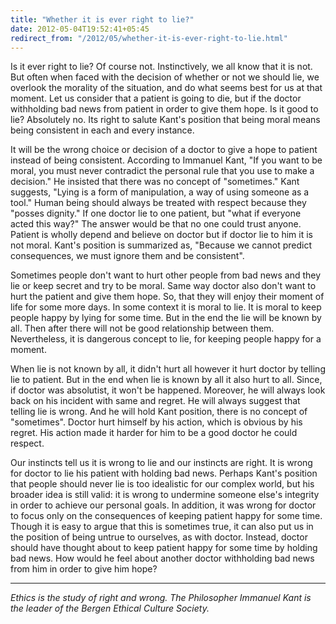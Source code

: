 ```yaml
---
title: "Whether it is ever right to lie?"
date: 2012-05-04T19:52:41+05:45
redirect_from: "/2012/05/whether-it-is-ever-right-to-lie.html"
---
```


Is it ever right to lie? Of course not. Instinctively, we all know that it is not. But often when faced with the decision of whether or not we should lie, we overlook the morality of the situation, and do what seems best for us at that moment. Let us consider that a patient is going to die, but if the doctor withholding bad news from patient in order to give them hope. Is it good to lie? Absolutely no. Its right to salute Kant's position that being moral means being consistent in each and every instance.

It will be the wrong choice or decision of a doctor to give a hope to patient instead of being consistent. According to Immanuel Kant, "If you want to be moral, you must never contradict the personal rule that you use to make a decision." He insisted that there was no concept of "sometimes." Kant suggests, "Lying is a form of manipulation, a way of using someone as a tool." Human being should always be treated with respect because they "posses dignity." If one doctor lie to one patient, but "what if everyone acted this way?" The answer would be that no one could trust anyone. Patient is wholly depend and believe on doctor but if doctor lie to him it is not moral. Kant's position is summarized as, "Because we cannot predict consequences, we must ignore them and be consistent".

Sometimes people don't want to hurt other people from bad news and they lie or keep secret and try to be moral. Same way doctor also don't want to hurt the patient and give them hope. So, that they will enjoy their moment of life for some more days. In some context it is moral to lie. It is moral to keep people happy by lying for some time. But in the end the lie will be known by all. Then after there will not be good relationship between them. Nevertheless, it is dangerous concept to lie, for keeping people happy for a moment.

When lie is not known by all, it didn't hurt all however it hurt doctor by telling lie to patient. But in the end when lie is known by all it also hurt to all. Since, if doctor was absolutist, it won't be happened. Moreover, he will always look back on his incident with same and regret. He will always suggest that telling lie is wrong. And he will hold Kant position, there is no concept of "sometimes". Doctor hurt himself by his action, which is obvious by his regret. His action made it harder for him to be a good doctor he could respect.

Our instincts tell us it is wrong to lie and our instincts are right. It is wrong for doctor to lie his patient with holding bad news. Perhaps Kant's position that people should never lie is too idealistic for our complex world, but his broader idea is still valid: it is wrong to undermine someone else's integrity in order to achieve our personal goals. In addition, it was wrong for doctor to focus only on the consequences of keeping patient happy for some time. Though it is easy to argue that this is sometimes true, it can also put us in the position of being untrue to ourselves, as with doctor. Instead, doctor should have thought about to keep patient happy for some time by holding bad news. How would he feel about another doctor withholding bad news from him in order to give him hope?

---

*Ethics is the study of right and wrong. The Philosopher Immanuel Kant is the leader of the Bergen Ethical Culture Society.*
